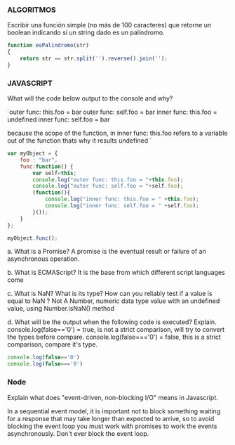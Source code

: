 ### ALGORITMOS

Escribir una función simple (no más de 100 caracteres) que retorne un boolean indicando si un string
dado es un palíndromo.
```javascript
function esPalindromo(str) 
{
    return str == str.split('').reverse().join('');
}
```

### JAVASCRIPT 

What will the code below output to the console and why?

`outer func:  this.foo = bar
outer func:  self.foo = bar 
inner func:  this.foo = undefined 
inner func:  self.foo = bar 

because the scope of the function, in inner func: this.foo refers to a variable out of the function thats why it results undefined
`
```javascript
var myObject = {
    foo : "bar",
    func:function() {
        var self=this;
        console.log("outer func: this.foo = "+this.foo);
        console.log("outer func: self.foo = "+self.foo);
        (function(){
            console.log("inner func: this.foo = " +this.foo);
            console.log("inner func: self.foo = " +self.foo);   
        }());
    }
};

myObject.func();
```



a. What is a Promise?
    A promise is the eventual result or failure of an asynchronous operation. 

b. What is ECMAScript?
    It is the base from which different script languages come

c. What is NaN? What is its type? How can you reliably test if a value is equal to NaN ?
    Not A Number, numeric data type value with an undefined value, using Number.isNaN() method

d. What will be the output when the following code is executed? Explain.
    console.log(false=='0') = true, is not a strict comparison, will try to convert the types before compare.
    console.log(false==='0') = false, this is a strict comparison, compare it's type.


```javascript 
console.log(false=='0')
console.log(false==='0')
```

### Node

Explain what does "event-driven, non-blocking I/O" means in Javascript.

In a sequential event model, it is important not to block something waiting for a response that may take longer than expected to arrive, so to avoid blocking the event loop you must work with promises to work the events asynchronously.
Don't ever block the event loop.









